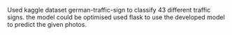 
Used kaggle dataset german-traffic-sign to classify 43 different traffic signs.
the model could be optimised 
used flask to use the developed model to predict the given photos.